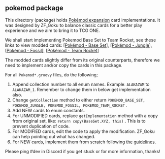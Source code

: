 ## pokemod package

This directory (package) holds [Pokémod expansion](https://forum.tcgone.net/t/pokemod-main-menu/22) card implementations. It was designed by ZF_Goku to balance classic cards for a better play experience and we aim to bring it to TCG ONE.

We shall start implementing Pokemod Base Set to Team Rocket, see these links to view modded cards: 
[[Pokémod - Base Set](https://forum.tcgone.net/t/pokemod-base-set/35/2)], 
[[Pokémod - Jungle](https://forum.tcgone.net/t/pokemod-jungle/37/2)], 
[[Pokémod - Fossil](https://forum.tcgone.net/t/pokemod-fossil/54/2)], 
[[Pokémod - Team Rocket](https://forum.tcgone.net/t/pokemod-team-rocket/55)]

The modded cards slightly differ from its original counterparts, therefore we need to implement and/or copy the cards in this package.

For all `Pokemod*.groovy` files, do the following;

1. Append collection number to all enum names. Example: `ALAKAZAM` to `ALAKAZAM_1`. Remember to change them in below get implementation also.  
1. Change `getCollection` method to either return `POKEMOD_BASE_SET, POKEMOD_JUNGLE, POKEMOD_FOSSIL, POKEMOD_TEAM_ROCKET` .
1. Add NEW cards to enum constants.
1. For UNMODIFIED cards, replace `getImplementation` method with a copy from original set, like: `return copy(BaseSet.XYZ, this)` . This is to prevent duplication of code.
1. For MODIFIED cards, edit the code to apply the modification. ZF_Goku can help pointing out what has changed.
1. For NEW cards, implement them from scratch following [the guidelines](https://github.com/axpendix/tcgone-engine-contrib).

Please ping #dev in Discord if you get stuck or for more information, thanks!
